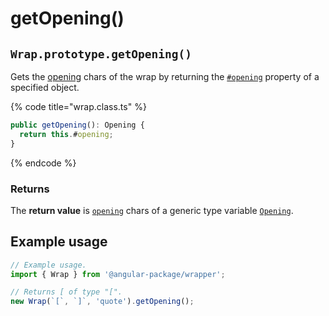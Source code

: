 # getOpening()

## `Wrap.prototype.getOpening()`

Gets the [opening](../../../getting-started/basic-concepts.md#opening) chars of the wrap by returning the [`#opening`](../../properties/opening.md) property of a specified object.

{% code title="wrap.class.ts" %}
```typescript
public getOpening(): Opening {
  return this.#opening;
}
```
{% endcode %}

### Returns

The **return value** is [`opening`](../../accessors/opening.md) chars of a generic type variable [`Opening`](../../generic-type-variables.md#wrap-opening).

## Example usage

```typescript
// Example usage.
import { Wrap } from '@angular-package/wrapper';

// Returns [ of type "[".
new Wrap(`[`, `]`, 'quote').getOpening();
```
